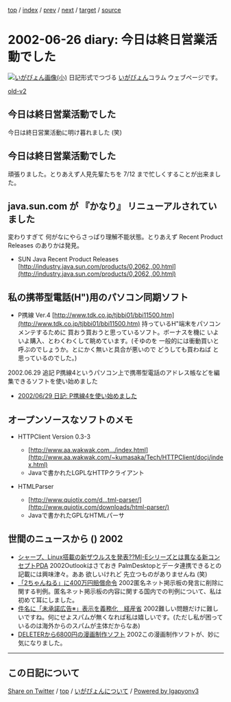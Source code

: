 [top](../index.html) 
 / [index](index.html) 
 / [prev](ig020625.html) 
 / [next](ig020627.html) 
 / [target](https://igapyon.github.io/diary/2002/ig020626.html) 
 / [source](https://github.com/igapyon/diary/blob/master/2002/ig020626.src.md) 

2002-06-26 diary: 今日は終日営業活動でした
=====================================================================================================
[![いがぴょん画像(小)](https://igapyon.github.io/diary/images/iga200306s.jpg "いがぴょん")](https://igapyon.github.io/diary/memo/memoigapyon.html) 日記形式でつづる [いがぴょん](https://igapyon.github.io/diary/memo/memoigapyon.html)コラム ウェブページです。

[old-v2](ig020626-orig.html)

## 今日は終日営業活動でした

今日は終日営業活動に明け暮れました (笑)


## 今日は終日営業活動でした

頑張りました。とりあえず人見先輩たちを 7/12 まで忙しくすることが出来ました。

## java.sun.com が 『かなり』 リニューアルされていました

変わりすぎて 何がなにやらさっぱり理解不能状態。とりあえず Recent Product
Releases のありかは発見。

* SUN Java Recent Product Releases
  [http://industry.java.sun.com/products/0,2062,,00.html](http://industry.java.sun.com/products/0,2062,,00.html)

## 私の携帯型電話(H")用のパソコン同期ソフト

* P携線 Ver.4
  [http://www.tdk.co.jp/tjbbi01/bbi11500.htm](http://www.tdk.co.jp/tjbbi01/bbi11500.htm)
  持っているH"端末をパソコンメンテするために 買おう買おうと思っているソフト。ボーナスを機に
  いよいよ購入、とわくわくして眺めています。(そゆのを 一般的には衝動買いと呼ぶのでしょうか。とにかく無いと具合が悪いので
  どうしても買わねば と思っているのでした。)

2002.06.29 追記 P携線4というパソコン上で携帯型電話のアドレス帳などを編集できるソフトを使い始めました

* [2002/06/29 日記: P携線4を使い始めました](ig020629.html)

## オープンソースなソフトのメモ

* HTTPClient Version 0.3-3
  * [http://www.aa.wakwak.com.../index.html](http://www.aa.wakwak.com/~kumasaka/Tech/HTTPClient/docj/index.html)
  * Javaで書かれたLGPLなHTTPクライアント
  
* HTMLParser
  * [http://www.quiotix.com/d...tml-parser/](http://www.quiotix.com/downloads/html-parser/)
  * Javaで書かれたGPLなHTMLパーサ

## 世間のニュースから () 2002

* [シャープ、Linux搭載の新ザウルスを発表??MI-Eシリーズとは異なる新コンセプトPDA](http://linux.ascii24.com/linux/news/today/2002/06/24/636754-000.html)  2002Outlookはさておき PalmDesktopとデータ連携できるとの記載には興味津々。ああ 欲しいけれど 先立つものがありませんね (笑)
* [「2ちゃんねる」に400万円賠償命令](http://www.zdnet.co.jp/news/0206/26/njbt_13.html)  2002匿名ネット掲示板の発言に削除に関する判例。匿名ネット掲示板の内容に関する国内での判例について、私は初めて耳にしました。
* [件名に「未承諾広告※」表示を義務化　経産省](http://www.zdnet.co.jp/news/0206/26/njbt_01.html)  2002難しい問題だけに難しいですね。何にせよスパムが無くなれば私は嬉しいです。(ただし私が困っているのは海外からのスパムが主体だからなあ)
* [DELETERから6800円の漫画制作ソフト](http://www.zdnet.co.jp/news/0206/26/njbt_12.html)  2002この漫画制作ソフトが、妙に気になりました。


----------------------------------------------------------------------------------------------------

## この日記について

[Share on Twitter](https://twitter.com/intent/tweet?hashtags=igapyon%2Cdiary%2C%E3%81%84%E3%81%8C%E3%81%B4%E3%82%87%E3%82%93&text=%E4%BB%8A%E6%97%A5%E3%81%AF%E7%B5%82%E6%97%A5%E5%96%B6%E6%A5%AD%E6%B4%BB%E5%8B%95%E3%81%A7%E3%81%97%E3%81%9F&url=https%3A%2F%2Figapyon.github.io%2Fdiary%2F2002%2Fig020626.html) / [top](../index.html) / [いがぴょんについて](https://igapyon.github.io/diary/memo/memoigapyon.html) / [Powered by Igapyonv3](https://github.com/igapyon/igapyonv3)

